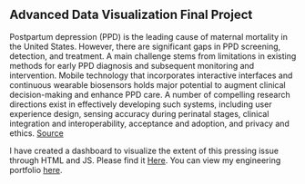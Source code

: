## Advanced Data Visualization Final Project

Postpartum depression (PPD) is the leading cause of maternal mortality in the United States. However, there are significant gaps in PPD screening, detection, and treatment. A main challenge stems from limitations in existing methods for early PPD diagnosis and subsequent monitoring and intervention. Mobile technology that incorporates interactive interfaces and continuous wearable biosensors holds major potential to augment clinical decision-making and enhance PPD care. A number of compelling research directions exist in effectively developing such systems, including user experience design, sensing accuracy during perinatal stages, clinical integration and interoperability, acceptance and adoption, and privacy and ethics. [Source](https://empowerlab.dartmouth.edu/projects/maternal-mental-health)

I have created a dashboard to visualize the extent of this pressing issue through HTML and JS. Please find it [Here](https://emmaricci.github.io/PPD_dashboard/).
You can view my engineering portfolio [here](https://emmariccid.myportfolio.com/).
